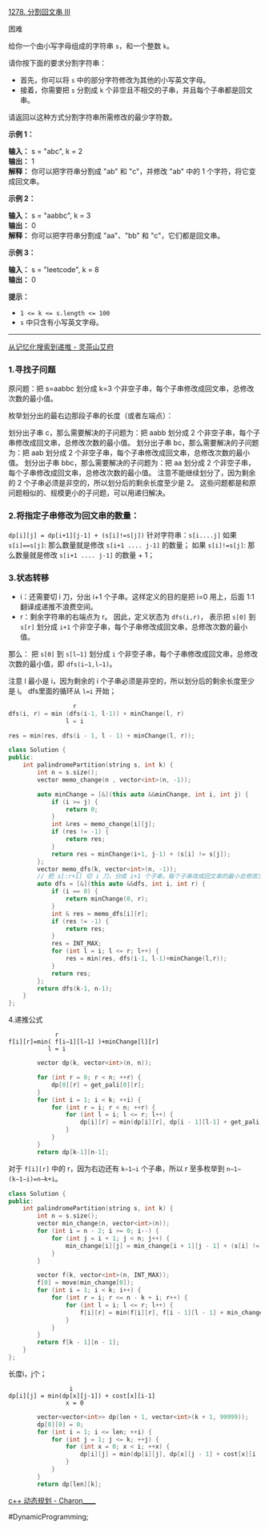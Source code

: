 [1278. 分割回文串 III](https://leetcode.cn/problems/palindrome-partitioning-iii/)

困难

给你一个由小写字母组成的字符串 `s`，和一个整数 `k`。

请你按下面的要求分割字符串：

- 首先，你可以将 `s` 中的部分字符修改为其他的小写英文字母。
- 接着，你需要把 `s` 分割成 `k` 个非空且不相交的子串，并且每个子串都是回文串。

请返回以这种方式分割字符串所需修改的最少字符数。

**示例 1：**

**输入：** s = "abc", k = 2  
**输出：** 1  
**解释：** 你可以把字符串分割成 "ab" 和 "c"，并修改 "ab" 中的 1 个字符，将它变成回文串。  

**示例 2：**

**输入：** s = "aabbc", k = 3  
**输出：** 0  
**解释：** 你可以把字符串分割成 "aa"、"bb" 和 "c"，它们都是回文串。

**示例 3：**

**输入：** s = "leetcode", k = 8  
**输出：** 0  

**提示：**

- `1 <= k <= s.length <= 100`
- `s` 中只含有小写英文字母。

---- ----

[从记忆化搜索到递推 - 灵茶山艾府](https://leetcode.cn/problems/palindrome-partitioning-iii/solutions/3081309/jiao-ni-yi-bu-bu-si-kao-dpcong-ji-yi-hua-z363/)

### 1.寻找子问题

原问题：把 s=aabbc 划分成 k=3 个非空子串，每个子串修改成回文串，总修改次数的最小值。

枚举划分出的最右边那段子串的长度（或者左端点）：

划分出子串 c，那么需要解决的子问题为：把 aabb 划分成 2 个非空子串，每个子串修改成回文串，总修改次数的最小值。
划分出子串 bc，那么需要解决的子问题为：把 aab 划分成 2 个非空子串，每个子串修改成回文串，总修改次数的最小值。
划分出子串 bbc，那么需要解决的子问题为：把 aa 划分成 2 个非空子串，每个子串修改成回文串，总修改次数的最小值。
注意不能继续划分了，因为剩余的 2 个子串必须是非空的，所以划分后的剩余长度至少是 2。
这些问题都是和原问题相似的、规模更小的子问题，可以用递归解决。

### 2.将指定子串修改为回文串的数量：
`dp[i][j] = dp[i+1][j-1] + (s[i]!=s[j])`
针对字符串：`s[i....j]`
如果 `s[i]==s[j]`: 那么数量就是修改 `s[i+1 .... j-1]` 的数量；
如果 `s[i]!=s[j]`: 那么数量就是修改 `s[i+1 .... j-1]` 的数量 + 1；

### 3.状态转移
- i：还需要切 i 刀，分出 i+1 个子串。这样定义的目的是把 i=0 用上，后面 1:1 翻译成递推不浪费空间。
- r：剩余字符串的右端点为 r。
因此，定义状态为 `dfs(i,r)`，
表示把 `s[0]` 到 `s[r]` 划分成 `i+1` 个非空子串，每个子串修改成回文串，总修改次数的最小值。

那么：
把 `s[0]` 到 `s[l−1]` 划分成 `i` 个非空子串，每个子串修改成回文串，总修改次数的最小值，即 `dfs(i−1,l−1)`。

注意 l 最小是 i，因为剩余的 i 个子串必须是非空的，所以划分后的剩余长度至少是 i。
dfs里面的循环从 `l=i` 开始；

```cpp
                  r
dfs(i, r) = min (dfs(i-1, l-1)) + minChange(l, r)
                l = i

res = min(res, dfs(i - 1, l - 1) + minChange(l, r));
```

```cpp
class Solution {
public:
    int palindromePartition(string s, int k) {
        int n = s.size();
        vector memo_change(n , vector<int>(n, -1));

        auto minChange = [&](this auto &&minChange, int i, int j) {
            if (i >= j) {
                return 0;
            }
            int &res = memo_change[i][j];
            if (res != -1) {
                return res;
            }
            return res = minChange(i+1, j-1) + (s[i] != s[j]);
        };
        vector memo_dfs(k, vector<int>(n, -1));
        // 把 s[:r+1] 切 i 刀，分成 i+1 个子串，每个子串改成回文串的最小总修改次数
        auto dfs = [&](this auto &&dfs, int i, int r) {
            if (i == 0) {
                return minChange(0, r);
            }
            int & res = memo_dfs[i][r];
            if (res != -1) {
                return res;
            }
            res = INT_MAX;
            for (int l = i; l <= r; l++) {
                res = min(res, dfs(i-1, l-1)+minChange(l,r));
            }
            return res;
        };
        return dfs(k-1, n-1);
    }
};
```

4.递推公式
```
             r
f[i][r]=​min( f[i−1][l−1] )+minChange[l][r]
           l = i
```

```cpp
        vector dp(k, vector<int>(n, n));

        for (int r = 0; r < n; ++r) {
            dp[0][r] = get_pali[0][r];
        }
        for (int i = 1; i < k; ++i) {
            for (int r = i; r < n; ++r) {
                for (int l = i; l <= r; l++) {
                    dp[i][r] = min(dp[i][r], dp[i - 1][l-1] + get_pali[l][r]);
                }
            }
        }
        return dp[k-1][n-1];
```

对于 `f[i][r]` 中的 r，因为右边还有 `k−1−i` 个子串，所以 r 至多枚举到 `n−1−(k−1−i)=n−k+i`。
```cpp
class Solution {
public:
    int palindromePartition(string s, int k) {
        int n = s.size();
        vector min_change(n, vector<int>(n));
        for (int i = n - 2; i >= 0; i--) {
            for (int j = i + 1; j < n; j++) {
                min_change[i][j] = min_change[i + 1][j - 1] + (s[i] != s[j] ? 1 : 0);
            }
        }

        vector f(k, vector<int>(n, INT_MAX));
        f[0] = move(min_change[0]);
        for (int i = 1; i < k; i++) {
            for (int r = i; r <= n - k + i; r++) {
                for (int l = i; l <= r; l++) {
                    f[i][r] = min(f[i][r], f[i - 1][l - 1] + min_change[l][r]);
                }
            }
        }
        return f[k - 1][n - 1];
    }
};
```

长度i，j个；
```
                 i
dp[i][j] = min(dp[x][j-1]) + cost[x][i-1]
                x = 0
```

```cpp
        vector<vector<int>> dp(len + 1, vector<int>(k + 1, 99999));
        dp[0][0] = 0;
        for (int i = 1; i <= len; ++i) {
            for (int j = 1; j <= k; ++j) {
                for (int x = 0; x < i; ++x) {
                    dp[i][j] = min(dp[i][j], dp[x][j - 1] + cost[x][i - 1]);
                }
            }
        }
        return dp[len][k];
```
[c++ 动态规划 - Charon____](https://leetcode.cn/problems/palindrome-partitioning-iii/solutions/48882/c-dong-tai-gui-hua-by-charon____/)

#DynamicProgramming;